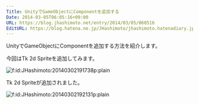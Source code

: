 ```yaml
---
Title: UnityでGameObjectにComponentを追加する
Date: 2014-03-05T06:05:16+09:00
URL: https://blog.jhashimoto.net/entry/2014/03/05/060516
EditURL: https://blog.hatena.ne.jp/JHashimoto/jhashimoto.hatenadiary.jp/atom/entry/12921228815719399044
---
```


<p>UnityでGameObjectにComponentを追加する方法を紹介します。</p>
<p>今回はTk 2d Spriteを追加してみます。</p>
<p><img class="hatena-fotolife" title="f:id:JHashimoto:20140302191738p:plain" src="http://cdn-ak.f.st-hatena.com/images/fotolife/J/JHashimoto/20140302/20140302191738.png" alt="f:id:JHashimoto:20140302191738p:plain" /></p>
<p>Tk 2d Spriteが追加されました。</p>
<p><img class="hatena-fotolife" title="f:id:JHashimoto:20140302192131p:plain" src="http://cdn-ak.f.st-hatena.com/images/fotolife/J/JHashimoto/20140302/20140302192131.png" alt="f:id:JHashimoto:20140302192131p:plain" /></p>
